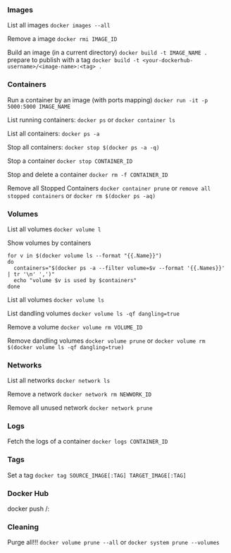 ### Images

List all images
`docker images --all`

Remove a image
`docker rmi IMAGE_ID`

Build an image (in a current directory)
`docker build -t IMAGE_NAME .`
prepare to publish with a tag
`docker build -t <your-dockerhub-username>/<image-name>:<tag> .`

### Containers

Run a container by an image (with ports mapping)
`docker run -it -p 5000:5000 IMAGE_NAME`

 List running containers:
 `docker ps`
 or
 `docker container ls`

List all containers:
`docker ps -a`

Stop all containers:
`docker stop $(docker ps -a -q)`

Stop a container
`docker stop CONTAINER_ID`

Stop and delete a container
`docker rm -f CONTAINER_ID`

Remove all Stopped Containers
`docker container prune`
or
`remove all stopped containers`
or
`docker rm $(docker ps -aq)`

### Volumes

List all volumes
`docker volume l`

Show volumes by containers
```
for v in $(docker volume ls --format "{{.Name}}")
do
  containers="$(docker ps -a --filter volume=$v --format '{{.Names}}' | tr '\n' ',')"
  echo "volume $v is used by $containers"
done
```

List all volumes
`docker volume ls`


List dandling volumes
`docker volume ls -qf dangling=true`


Remove a volume
`docker volume rm VOLUME_ID`

Remove dandling volumes
`docker volume prune`
or
`docker volume rm $(docker volume ls -qf dangling=true)`

### Networks

List all networks
`docker network ls`

Remove a network
 `docker network rm NEWWORK_ID`

Remove all unused network
`docker network prune`

### Logs
Fetch the logs of a container
`docker logs CONTAINER_ID`


### Tags
Set a tag
`docker tag SOURCE_IMAGE[:TAG] TARGET_IMAGE[:TAG]`

### Docker Hub
docker push <your-dockerhub-username>/<image-name>:<tag>

### Cleaning
Purge all!!!
`docker volume prune --all`
or
`docker system prune --volumes`